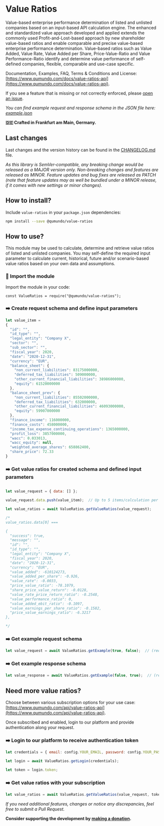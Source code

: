 # Value Ratios
Value-based enterprise performance determination of listed and unlisted companies based on an input-based API calculation engine. The enhanced and standardized value approach developed and applied extends the commonly used Profit-and-Lost-based approach by new shareholder value-based ratios and enable comparable and precise value-based enterprise performance determination. Value-based ratios such as Value Added, Value Rate, Value Added per Share, Price-Value-Ratio and Value Performance-Ratio identify and determine value performance of self-defined companies, flexible, comparable and use-case specific.

Documentation, Examples, FAQ, Terms & Conditions and License: [https://www.qumundo.com/docs/value-ratios-api](https://www.qumundo.com/docs/value-ratios-api).

If you see a feature that is missing or not correctly enforced, please [open an issue](https://github.com/qumundo/value-ratios/issues).

_You can find example request and response schema in the JSON file here: [example.json](https://github.com/qumundo/value-ratios/blob/master/res/example.json)_

**:de: Crafted in Frankfurt am Main, Germany.**

## Last changes

Last changes and the version history can be found in the [CHANGELOG.md](https://github.com/qumundo/value-ratios/blob/master/CHANGELOG.md) file.

_As this library is SemVer-compatible, any breaking change would be released as a MAJOR version only. Non-breaking changes and features are released as MINOR. Feature updates and bug fixes are released as PATCH (note that feature updates may as well be bundled under a MINOR release, if it comes with new settings or minor changes)._

## How to install?

Include `value-ratios` in your `package.json` dependencies:

```bash
npm install --save @qumundo/value-ratios
```

## How to use?

This module may be used to calculate, determine and retrieve value ratios of listed and unlisted companies. You may self-define the required input parameter to calculate current, historical, future and/or scenario-based value ratios based on your own data and assumptions.

### :link: Import the module

Import the module in your code:

`const ValueRatios = require("@qumundo/value-ratios");`

### :arrow_right: Create request schema and define input parameters

```javascript
let value_item =
{
  "id": "",
  "id_type": "",
  "legal_entity": "Company X",
  "sector": "",
  "sub_sector": "",
  "fiscal_year": 2020,
  "date": "2020-12-31",
  "currency": "EUR",
  "balance_sheet": {
    "non_current_liabilities": 83175000000,
    "deferred_tax_liabilities": 509000000,
    "other_current_financial_liabilities": 38986000000,
    "equity": 61520000000
  },
  "balance_sheet_prev": {
    "non_current_liabilities": 85502000000,
    "deferred_tax_liabilities": 632000000,
    "other_current_financial_liabilities": 46093000000,
    "equity": 59907000000
  },
  "finance_income": 116000000,
  "finance_costs": 458000000,
  "income_tax_expense_continuing_operations": 1365000000,
  "profit_loss": 3857000000,
  "wacc": 0.033013,
  "wacc_equity": null,
  "weighted_average_shares": 658862400,
  "share_price": 72.33
}
```

### :arrow_right: Get value ratios for created schema and defined input parameters

```javascript

let value_request = { data: [] };

value_request.data.push(value_item);  // Up to 5 items/calculation per request

let value_ratios = await ValueRatios.getValueRatios(value_request);

/*
value_ratios.data[0] ===

{
  "success": true,
  "message": "",
  "id": "",
  "id_type": "",
  "legal_entity": "Company X",
  "fiscal_year": 2020,
  "date": "2020-12-31",
  "currency": "EUR",
  "value_added": -610124273,
  "value_added_per_share": -0.926,
  "value_rate": -0.0033,
  "price_value_ratio": -78.1079,
  "share_price_value_return": -0.0128,
  "value_rate_price_return_ratio": -0.2548,
  "value_performance_ratio": 0,
  "value_added_ebit_ratio": -0.1097,
  "value_earnings_per_share_ratio": -0.1582,
  "price_value_earnings_ratio": -6.3217
},

*/
```

### :arrow_right: Get example request schema

```javascript
let value_request = await ValueRatios.getExample(true, false);  // (request, response)
```

### :arrow_right: Get example response schema

```javascript
let value_response = await ValueRatios.getExample(false, true);  // (request, response)
```

## Need more value ratios?

Choose between various subscription options for your use case: [https://www.qumundo.com/api/value-ratios-api](https://www.qumundo.com/api/value-ratios-api).

Once subscribed and enabled, login to our platform and provide authentication along your request.

### :arrow_right: Login to our platform to receive authentication token

```javascript
let credentials = { email: config.YOUR_EMAIL, password: config.YOUR_PASSWORD };   // Keep your login credentials secure and secret

let login = await ValueRatios.getLogin(credentials);

let token = login.token;
```

### :arrow_right: Get value ratios with your subscription

```javascript
let value_ratios = await ValueRatios.getValueRatios(value_request, token);
```

_If you need additional features, changes or notice any discrepancies, feel free to submit a Pull Request._

**Consider supporting the development by [making a donation](https://github.com/sponsors/qumundo).**
